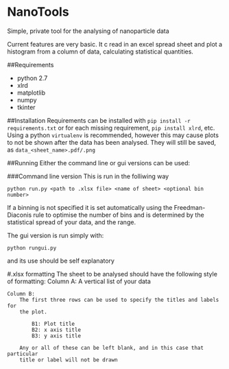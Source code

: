 # NanoTools
Simple, private tool for the analysing of nanoparticle data

Current features are very basic. It c read in an excel spread sheet and plot a histogram from a column of data, 
calculating statistical quantities.

##Requirements
- python 2.7
- xlrd
- matplotlib
- numpy
- tkinter

##Installation
Requirements can be installed with
`pip install -r requirements.txt`
or for each missing requirement,
`pip install xlrd`,
etc. Using a python `virtualenv` is recommended, however this may cause plots to not be shown after the data
has been analysed. They will still be saved, as `data_<sheet_name>.pdf/.png`

##Running
Either the command line or gui versions can be used:

###Command line version
This is run in the folliwing way 

```
python run.py <path to .xlsx file> <name of sheet> <optional bin number>
```

If a binning is not specified it is set automatically using the Freedman-Diaconis rule 
to optimise the number of bins and is determined by the statistical spread of your data, and the range. 

The gui version is run simply with:
```
python rungui.py
```
and its use should be self explanatory


#.xlsx formatting
The sheet to be analysed should have the following style of formatting:
    Column A:
        A vertical list of your data

    Column B:
        The first three rows can be used to specify the titles and labels for
        the plot.

            B1: Plot title
            B2: x axis title
            B3: y axis title
        
        Any or all of these can be left blank, and in this case that particular
        title or label will not be drawn





